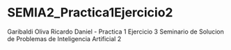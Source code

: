 # SEMIA2_Practica1Ejercicio2
 Garibaldi Oliva Ricardo Daniel - Practica 1 Ejercicio 3 Seminario de Solucion de Problemas de Inteligencia Artificial 2
